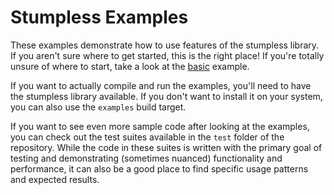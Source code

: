 # Stumpless Examples

These examples demonstrate how to use features of the stumpless library. If you
aren't sure where to get started, this is the right place! If you're totally
unsure of where to start, take a look at the [basic](basic/README.md) example.

If you want to actually compile and run the examples, you'll need to have the
stumpless library available. If you don't want to install it on your system, you
can also use the `examples` build target.

If you want to see even more sample code after looking at the examples, you can
check out the test suites available in the `test` folder of the repository.
While the code in these suites is written with the primary goal of testing and
demonstrating (sometimes nuanced) functionality and performance, it can also be
a good place to find specific usage patterns and expected results.
